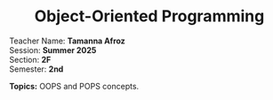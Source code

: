 <h1 align="center">Object-Oriented Programming</h1>

Teacher Name: **Tamanna Afroz** <br>
Session: **Summer 2025** <br>
Section: **2F** <br>
Semester: **2nd** <br>

**Topics:** OOPS and POPS concepts.